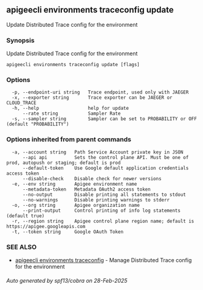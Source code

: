 ## apigeecli environments traceconfig update

Update Distributed Trace config for the environment

### Synopsis

Update Distributed Trace config for the environment

```
apigeecli environments traceconfig update [flags]
```

### Options

```
  -p, --endpoint-uri string   Trace endpoint, used only with JAEGER
  -x, --exporter string       Trace exporter can be JAEGER or CLOUD_TRACE
  -h, --help                  help for update
      --rate string           Sampler Rate
  -s, --sampler string        Sampler can be set to PROBABILITY or OFF (default "PROBABILITY")
```

### Options inherited from parent commands

```
  -a, --account string   Path Service Account private key in JSON
      --api api          Sets the control plane API. Must be one of prod, autopush or staging; default is prod
      --default-token    Use Google default application credentials access token
      --disable-check    Disable check for newer versions
  -e, --env string       Apigee environment name
      --metadata-token   Metadata OAuth2 access token
      --no-output        Disable printing all statements to stdout
      --no-warnings      Disable printing warnings to stderr
  -o, --org string       Apigee organization name
      --print-output     Control printing of info log statements (default true)
  -r, --region string    Apigee control plane region name; default is https://apigee.googleapis.com
  -t, --token string     Google OAuth Token
```

### SEE ALSO

* [apigeecli environments traceconfig](apigeecli_environments_traceconfig.md)	 - Manage Distributed Trace config for the environment

###### Auto generated by spf13/cobra on 28-Feb-2025
